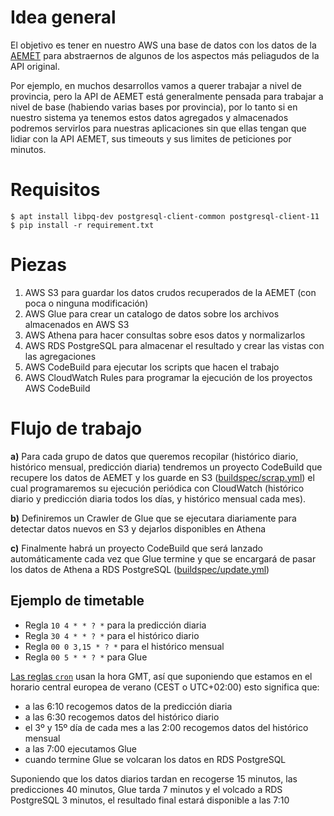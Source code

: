 # Idea general

El objetivo es tener en nuestro AWS una base de datos con los
datos de la [AEMET](https://opendata.aemet.es/centrodedescargas/productosAEMET)
para abstraernos de algunos de los aspectos más peliagudos de la API original.

Por ejemplo, en muchos desarrollos vamos a querer trabajar a nivel de provincia,
pero la API de AEMET está generalmente pensada para trabajar a nivel de base
(habiendo varias bases por provincia), por lo tanto si en nuestro sistema ya
tenemos estos datos agregados y almacenados podremos servirlos para nuestras
aplicaciones sin que ellas tengan que lidiar con la API AEMET, sus timeouts
y sus limites de peticiones por minutos.

# Requisitos

```console
$ apt install libpq-dev postgresql-client-common postgresql-client-11
$ pip install -r requirement.txt
```

# Piezas

1. AWS S3 para guardar los datos crudos recuperados de la AEMET (con poca o ninguna modificación)
2. AWS Glue para crear un catalogo de datos sobre los archivos almacenados en AWS S3
3. AWS Athena para hacer consultas sobre esos datos y normalizarlos
4. AWS RDS PostgreSQL para almacenar el resultado y crear las vistas con las agregaciones
5. AWS CodeBuild para ejecutar los scripts que hacen el trabajo
6. AWS CloudWatch Rules para programar la ejecución de los proyectos AWS CodeBuild

# Flujo de trabajo

**a)** Para cada grupo de datos que queremos recopilar
(histórico diario, histórico mensual, predicción diaria) tendremos un proyecto
CodeBuild que recupere los datos de AEMET y los guarde en S3
([buildspec/scrap.yml](buildspec/scrap.yml))
el cual programaremos su ejecución periódica con CloudWatch
(histórico diario y predicción diaria todos los días, y histórico mensual cada mes).

**b)** Definiremos un Crawler de Glue que se ejecutara diariamente para
detectar datos nuevos en S3 y dejarlos disponibles en Athena

**c)** Finalmente habrá un proyecto CodeBuild que será lanzado automáticamente
cada vez que Glue termine y que se encargará de pasar los datos de Athena
a RDS PostgreSQL ([buildspec/update.yml](buildspec/update.yml))

## Ejemplo de timetable

* Regla `10 4 * * ? *` para la predicción diaria
* Regla `30 4 * * ? *` para el histórico diario
* Regla `00 0 3,15 * ? *` para el histórico mensual
* Regla `00 5 * * ? *` para Glue

[Las reglas `cron`](https://docs.aws.amazon.com/AmazonCloudWatch/latest/events/ScheduledEvents.html)
usan la hora GMT, así que suponiendo que estamos en
el horario central europea de verano (CEST o UTC+02:00) esto significa
que:

* a las 6:10 recogemos datos de la predicción diaria
* a las 6:30 recogemos datos del histórico diario
* el 3º y 15º día de cada mes a las 2:00 recogemos datos del histórico mensual
* a las 7:00 ejecutamos Glue
* cuando termine Glue se volcaran los datos en RDS PostgreSQL

Suponiendo que los datos diarios tardan en recogerse 15 minutos, las predicciones
40 minutos, Glue tarda 7 minutos y el volcado a RDS PostgreSQL 3 minutos,
el resultado final estará disponible a las 7:10
